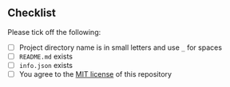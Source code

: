 ## Checklist

Please tick off the following:

- [ ] Project directory name is in small letters and use `_` for spaces
- [ ] `README.md` exists
- [ ] `info.json` exists
- [ ] You agree to the [MIT license](https://mit-license.org) of this repository
